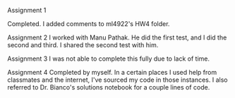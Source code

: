 Assignment 1

Completed. I added comments to ml4922's HW4 folder. 

Assignment 2
I worked with Manu Pathak. He did the first test, and I did the second and third. I shared the second test with him.

Assignment 3
I was not able to complete this fully due to lack of time.

Assignment 4
Completed by myself. In a certain places I used help from classmates and the internet, I've sourced my code in those instances. I also referred to Dr. Bianco's solutions notebook for a couple lines of code.